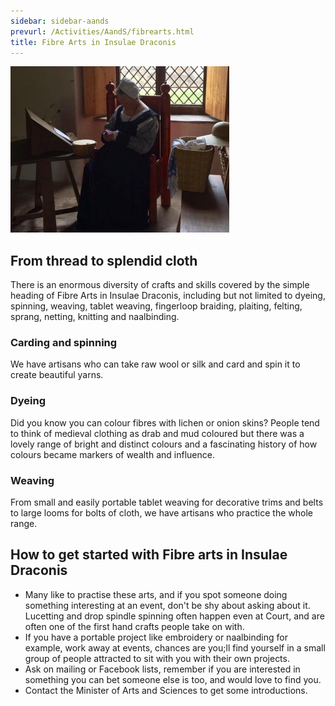 ```yaml
---
sidebar: sidebar-aands
prevurl: /Activities/AandS/fibrearts.html
title: Fibre Arts in Insulae Draconis
---
```

<img src="/images/a-and-s/fibre.jpg" class="rounded float-md-end m-2" alt="" />

## From thread to splendid cloth

There is an enormous diversity of crafts and skills covered by the simple heading of Fibre Arts in Insulae Draconis, including but not limited to dyeing, spinning, weaving, tablet weaving, fingerloop braiding, plaiting, felting, sprang, netting, knitting and naalbinding.  

### Carding and spinning 
We have artisans who can take raw wool or silk and card and spin it to create beautiful yarns.  

### Dyeing
Did you know you can colour fibres with lichen or onion skins?  People tend to think of medieval clothing as drab and mud coloured but there was a lovely range of bright and distinct colours and a fascinating history of how colours became markers of wealth and influence.  

### Weaving 
From small and easily portable tablet weaving for decorative trims and belts to large looms for bolts of cloth, we have artisans who practice the whole range.  

## How to get started with Fibre arts in Insulae Draconis

- Many like to practise these arts, and if you spot someone doing something interesting at an event, don't be shy about asking about it.  Lucetting and drop spindle spinning often happen even at Court, and are often one of the first hand crafts people take on with.
- If you have a portable project like embroidery or naalbinding for example, work away at events, chances are you;ll find yourself in a small group of people attracted to sit with you with their own projects.  
- Ask on mailing or Facebook lists, remember if you are interested in something you can bet someone else is too, and would love to find you.
- Contact the Minister of Arts and Sciences to get some introductions.


